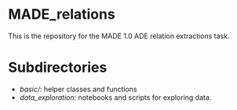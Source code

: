 # MADE_relations
This is the repository for the MADE 1.0 ADE relation extractions task.

# Subdirectories
- *basic/*: helper classes and functions
- *data_exploration*: notebooks and scripts for exploring data.
